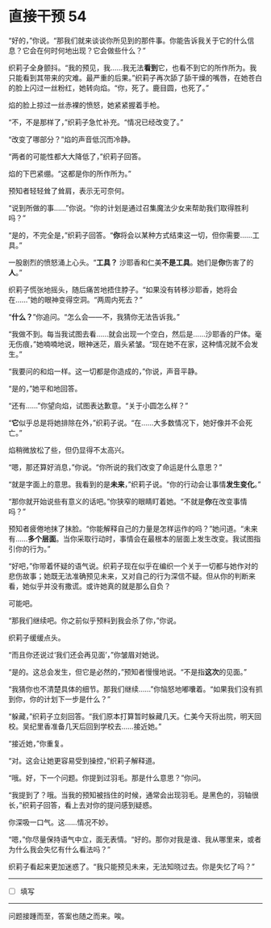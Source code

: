 # 直接干预 54

“好的，”你说。“那我们就来谈谈你所见到的那件事。你能告诉我关于它的什么信息？它会在何时何地出现？它会做些什么？”

织莉子全身颤抖。“我的预见，我……我无法**看到**它，也看不到它的所作所为。我只能看到其带来的灾难。最严重的后果。”织莉子再次舔了舔干燥的嘴唇，在她苍白的脸上闪过一丝粉红，她转向焰。“你，死了。鹿目圆，也死了。”

焰的脸上掠过一丝赤裸的愤怒，她紧紧握着手枪。

“不，不是那样了，”织莉子急忙补充。“情况已经改变了。”

“改变了哪部分？”焰的声音低沉而冷静。

“两者的可能性都大大降低了，”织莉子回答。

焰的下巴紧绷。“这都是你的所作所为。”

预知者轻轻耸了耸肩，表示无可奈何。

“说到所做的事……”你说。“你的计划是通过召集魔法少女来帮助我们取得胜利吗？”

“是的，不完全是，”织莉子回答。“**你**将会以某种方式结束这一切，但你需要……工具。”

一股剧烈的愤怒涌上心头。“**工具？** 沙耶香和仁美**不是工具**。她们是**你**伤害了的**人**。”

织莉子慌张地摇头，随后痛苦地捂住脖子。“如果没有转移沙耶香，她将会在……”她的眼神变得空洞。“两周内死去？”

“**什么？**”你追问。“怎么会——不，我猜你无法告诉我。”

“我做不到。每当我试图去看……就会出现一个空白，然后是……沙耶香的尸体。毫无伤痕，”她喃喃地说，眼神迷茫，眉头紧皱。“现在她不在家，这种情况就不会发生。”

“我要问的和焰一样。这一切都是你造成的，”你说，声音平静。

“是的，”她平和地回答。

“还有……”你望向焰，试图表达歉意。“关于小圆怎么样？”

“**它**似乎总是将她排除在外，”织莉子说。“在……大多数情况下，她好像并不会死亡。”

焰稍微放松了些，但仍显得不太高兴。

“嗯，那还算好消息，”你说。“你所说的我们改变了命运是什么意思？”

“就是字面上的意思。我看到的是**未来**，”织莉子说。“你的行动会让事情**发生变化**。”

“那你就开始说些有意义的话吧。”你狭窄的眼睛盯着她。“不就是**你**在改变事情吗？”

预知者疲倦地抹了抹脸。“你能解释自己的力量是怎样运作的吗？”她问道。“未来有……**多个层面**。当你采取行动时，事情会在最根本的层面上发生改变。我试图指引你的行为。”

“好吧，”你带着怀疑的语气说。织莉子现在似乎在编织一个关于一切都与她作对的悲伤故事；她既无法准确预见未来，又对自己的行为深信不疑。但从你的判断来看，她似乎并没有撒谎。或许她真的就是那么自负？

可能吧。

“那我们继续吧。你之前似乎预料到我会杀了你，”你说。

织莉子缓缓点头。

“而且你还说过‘我们还会再见面’，”你皱眉对她说。

“是的。这总会发生，但它是必然的，”预知者慢慢地说。“不是指**这次**的见面。”

“我猜你也不清楚具体的细节。那我们继续……”你恼怒地嘟囔着。“如果我们没有抓到你，你的计划下一步是什么？”

“躲藏，”织莉子立刻回答。“我们原本打算暂时躲藏几天。仁美今天将出院，明天回校。吴纪里香准备几天后回到学校去……接近她。”

“接近她，”你重复。

“对。这会让她更容易受到操控，”织莉子解释道。

“哦。好，下一个问题。你提到过羽毛。那是什么意思？”你问。

“我提到了？哦。当我的预知被挡住的时候，通常会出现羽毛。是黑色的，羽轴很长，”织莉子回答，看上去对你的提问感到疑惑。

你深吸一口气。这……情况不妙。

“嗯，”你尽量保持语气中立，面无表情。“好的。那你对我是谁、我从哪里来，或者为什么我会失忆有什么看法吗？”

织莉子看起来更加迷惑了。“我只能预见未来，无法知晓过去。你是失忆了吗？”

---

- [ ] 填写

---

问题接踵而至，答案也随之而来。唉。
